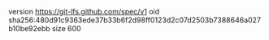 version https://git-lfs.github.com/spec/v1
oid sha256:480d91c9363ede37b33b6f2d98ff0123d2c07d2503b7388646a027b10be92ebb
size 600
